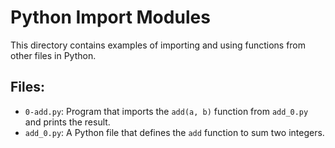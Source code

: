 # Python Import Modules

This directory contains examples of importing and using functions from other files in Python.

## Files:
- `0-add.py`: Program that imports the `add(a, b)` function from `add_0.py` and prints the result.
- `add_0.py`: A Python file that defines the `add` function to sum two integers.

